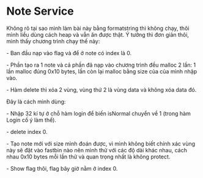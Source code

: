 <h1>Note Service</h1>

Không rõ tại sao mình làm bài này bằng formatstring thì không chạy, thôi mình liều dùng cách heap và vẫn ăn được thật. Ý tưởng thì đơn giản thôi, mình thấy chương trình chạy thế này:
    <p>- Ban đầu nạp vào flag và để ở note có index là 0.</p>
    <p>- Phần tạo ra 1 note và cả phần đã nạp vào chương trình đều malloc 2 lần: 1 lần malloc đúng 0x10 bytes, lần còn lại malloc bằng size của của mình nhập vào.</p>
    <p>- Hàm delete thì xóa 2 vùng, vùng thứ 2 là vùng data và không xóa data đó.</p>
Đây là cách mình dùng:
    <p>- Nhập 32 kí tự ở chỗ hàm login để biến isNormal chuyển về 1 (trong hàm Login cố ý làm thế).</p>
    <p>- delete index 0.</p>
    <p>- Tạo note mới với size mình đoán được, vì mình không biết chính xác vùng này sẽ đặt vào fastbin nào nên mình thử với các độ dài khác nhau, cách nhau 0x10 bytes mỗi lần thử và quan trọng nhất là không protect.</p>
    <p>- Show flag thôi, flag bây giờ nằm ở index 0.</p>
